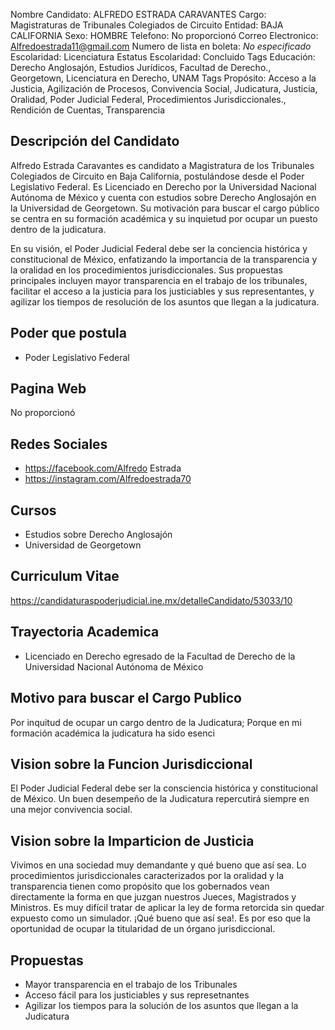 Nombre Candidato: ALFREDO ESTRADA CARAVANTES
Cargo: Magistraturas de Tribunales Colegiados de Circuito
Entidad: BAJA CALIFORNIA
Sexo: HOMBRE
Telefono: No proporcionó
Correo Electronico: Alfredoestrada11@gmail.com
Numero de lista en boleta: *No especificado*
Escolaridad: Licenciatura
Estatus Escolaridad: Concluido
Tags Educación: Derecho Anglosajón, Estudios Jurídicos, Facultad de Derecho., Georgetown, Licenciatura en Derecho, UNAM
Tags Propósito: Acceso a la Justicia, Agilización de Procesos, Convivencia Social, Judicatura, Justicia, Oralidad, Poder Judicial Federal, Procedimientos Jurisdiccionales., Rendición de Cuentas, Transparencia


## Descripción del Candidato 

Alfredo Estrada Caravantes es candidato a Magistratura de los Tribunales Colegiados de Circuito en Baja California, postulándose desde el Poder Legislativo Federal. Es Licenciado en Derecho por la Universidad Nacional Autónoma de México y cuenta con estudios sobre Derecho Anglosajón en la Universidad de Georgetown. Su motivación para buscar el cargo público se centra en su formación académica y su inquietud por ocupar un puesto dentro de la judicatura.

En su visión, el Poder Judicial Federal debe ser la conciencia histórica y constitucional de México, enfatizando la importancia de la transparencia y la oralidad en los procedimientos jurisdiccionales. Sus propuestas principales incluyen mayor transparencia en el trabajo de los tribunales, facilitar el acceso a la justicia para los justiciables y sus representantes, y agilizar los tiempos de resolución de los asuntos que llegan a la judicatura.


## Poder que postula

- Poder Legislativo Federal


## Pagina Web

No proporcionó


## Redes Sociales

- https://facebook.com/Alfredo Estrada
- https://instagram.com/Alfredoestrada70


## Cursos

- Estudios sobre Derecho Anglosajón
- Universidad de Georgetown


## Curriculum Vitae

https://candidaturaspoderjudicial.ine.mx/detalleCandidato/53033/10


## Trayectoria Academica

- Licenciado en Derecho egresado de la Facultad de Derecho de la Universidad Nacional Autónoma de México


## Motivo para buscar el Cargo Publico

Por inquitud de ocupar un cargo dentro de la Judicatura; Porque en mi formación académica la judicatura ha sido esenci


## Vision sobre la Funcion Jurisdiccional

El Poder Judicial Federal debe ser la consciencia histórica y constitucional de México. Un buen desempeño de la Judicatura repercutirá siempre en una mejor convivencia social.


## Vision sobre la Imparticion de Justicia

Vivimos en una sociedad muy demandante y qué bueno que así sea. Lo procedimientos jurisdiccionales caracterizados por la oralidad y la transparencia tienen como propósito que los gobernados vean directamente la forma en que juzgan nuestros Jueces, Magistrados y Ministros. Es muy difícil tratar de aplicar la ley de forma retorcida sin quedar expuesto como un simulador. ¡Qué bueno que así sea!. Es por eso que la oportunidad de ocupar la titularidad de un órgano jurisdiccional.


## Propuestas

- Mayor transparencia en el trabajo de los Tribunales
- Acceso fácil para los justiciables y sus represetnantes
- Agilizar los tiempos para la solución de los asuntos que llegan a la Judicatura

